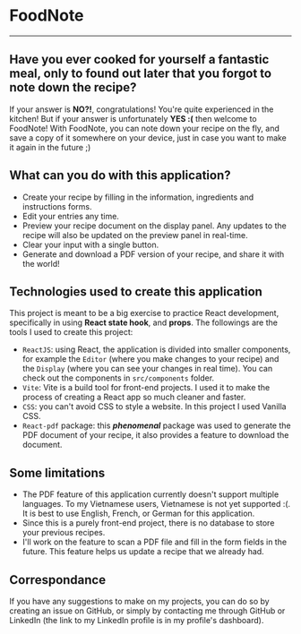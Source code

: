 # FoodNote

---

## Have you ever cooked for yourself a fantastic meal, only to found out later that you forgot to note down the recipe?

If your answer is **NO?!**, congratulations! You're quite experienced in the kitchen! But if your answer is unfortunately **YES :(** then welcome to FoodNote! With FoodNote, you can note down your recipe on the fly, and save a copy of it somewhere on your device, just in case you want to make it again in the future ;)

## What can you do with this application?

-   Create your recipe by filling in the information, ingredients and instructions forms.
-   Edit your entries any time.
-   Preview your recipe document on the display panel. Any updates to the recipe will also be updated on the preview panel in real-time.
-   Clear your input with a single button.
-   Generate and download a PDF version of your recipe, and share it with the world!

## Technologies used to create this application

This project is meant to be a big exercise to practice React development, specifically in using **React state hook**, and **props**. The followings are the tools I used to create this project:

-   `ReactJS`: using React, the application is divided into smaller components, for example the `Editor` (where you make changes to your recipe) and the `Display` (where you can see your changes in real time). You can check out the components in `src/components` folder.
-   `Vite`: Vite is a build tool for front-end projects. I used it to make the process of creating a React app so much cleaner and faster.
-   `CSS`: you can't avoid CSS to style a website. In this project I used Vanilla CSS.
-   `React-pdf` package: this **_phenomenal_** package was used to generate the PDF document of your recipe, it also provides a feature to download the document.

## Some limitations

-   The PDF feature of this application currently doesn't support multiple languages. To my Vietnamese users, Vietnamese is not yet supported :(. It is best to use English, French, or German for this application.
-   Since this is a purely front-end project, there is no database to store your previous recipes.
-   I'll work on the feature to scan a PDF file and fill in the form fields in the future. This feature helps us update a recipe that we already had.

## Correspondance

If you have any suggestions to make on my projects, you can do so by creating an issue on GitHub, or simply by contacting me through GitHub or LinkedIn (the link to my LinkedIn profile is in my profile's dashboard).
